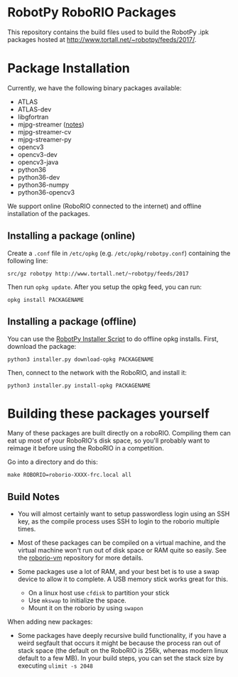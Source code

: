 RobotPy RoboRIO Packages
========================

This repository contains the build files used to build the RobotPy .ipk
packages hosted at http://www.tortall.net/~robotpy/feeds/2017/.

Package Installation
====================

Currently, we have the following binary packages available:

* ATLAS
* ATLAS-dev
* libgfortran
* mjpg-streamer ([notes](ipkg/mjpg-streamer/README.md))
* mjpg-streamer-cv
* mjpg-streamer-py
* opencv3
* opencv3-dev
* opencv3-java
* python36
* python36-dev
* python36-numpy
* python36-opencv3

We support online (RoboRIO connected to the internet) and offline installation
of the packages.

Installing a package (online)
-----------------------------

Create a `.conf` file in `/etc/opkg` (e.g. `/etc/opkg/robotpy.conf`)
containing the following line:

    src/gz robotpy http://www.tortall.net/~robotpy/feeds/2017

Then run `opkg update`. After you setup the opkg feed, you can run:

    opkg install PACKAGENAME

Installing a package (offline)
------------------------------

You can use the [RobotPy Installer Script](https://github.com/robotpy/robotpy-wpilib/blob/master/installer/installer.py)
to do offline opkg installs. First, download the package:

    python3 installer.py download-opkg PACKAGENAME
    
Then, connect to the network with the RoboRIO, and install it:

    python3 installer.py install-opkg PACKAGENAME


Building these packages yourself
================================

Many of these packages are built directly on a roboRIO. Compiling them can
eat up most of your RoboRIO's disk space, so you'll probably want to reimage it
before using the RoboRIO in a competition.

Go into a directory and do this:

    make ROBORIO=roborio-XXXX-frc.local all

Build Notes
-----------

* You will almost certainly want to setup passwordless login using an SSH key,
  as the compile process uses SSH to login to the roborio multiple times.

* Most of these packages can be compiled on a virtual machine, and
  the virtual machine won't run out of disk space or RAM quite so easily. See
  the [roborio-vm](https://github.com/robotpy/roborio-vm) repository for more
  details.

* Some packages use a lot of RAM, and your best bet is to use a swap device to
  allow it to complete. A USB memory stick works great for this.
  * On a linux host use `cfdisk` to partition your stick
  * Use `mkswap` to initialize the space.
  * Mount it on the roborio by using `swapon`

When adding new packages:

* Some packages have deeply recursive build functionality, if you have a weird
  segfault that occurs it might be because the process ran out of stack space 
  (the default on the RoboRIO is 256k, whereas modern linux default to a few MB).
  In your build steps, you can set the stack size by executing `ulimit -s 2048`
